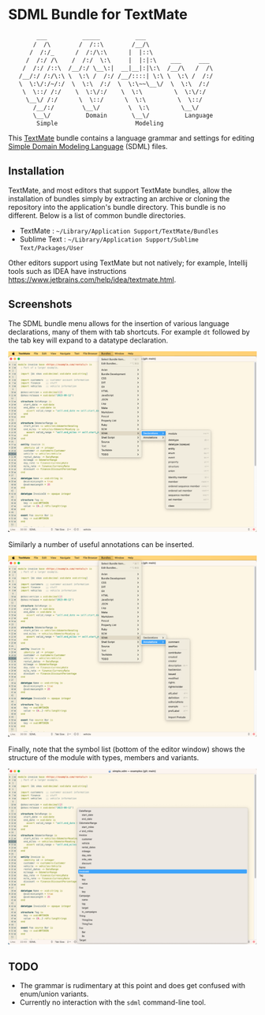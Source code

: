 # SDML Bundle for TextMate

```
        ___          _____          ___
       /  /\        /  /::\        /__/\
      /  /:/_      /  /:/\:\      |  |::\
     /  /:/ /\    /  /:/  \:\     |  |:|:\    ___     ___
    /  /:/ /::\  /__/:/ \__\:|  __|__|:|\:\  /__/\   /  /\
   /__/:/ /:/\:\ \  \:\ /  /:/ /__/::::| \:\ \  \:\ /  /:/
   \  \:\/:/~/:/  \  \:\  /:/  \  \:\~~\__\/  \  \:\  /:/
    \  \::/ /:/    \  \:\/:/    \  \:\         \  \:\/:/
     \__\/ /:/      \  \::/      \  \:\         \  \::/
       /__/:/        \__\/        \  \:\         \__\/
       \__\/          Domain       \__\/          Language
        Simple                      Modeling
```

This [TextMate](https://macromates.com/) bundle contains a language grammar and settings for editing [Simple Domain Modeling Language](sdml.io) (SDML) files. 

## Installation

TextMate, and most editors that support TextMate bundles, allow the installation of bundles simply by extracting an archive or cloning the repository into the application's bundle directory. This bundle is no different. Below is a list of common bundle directories.

* TextMate : `~/Library/Application Support/TextMate/Bundles`
* Sublime Text : `~/Library/Application Support/Sublime Text/Packages/User`

Other editors support using TextMate but not natively; for example, Intellij tools such as IDEA have instructions https://www.jetbrains.com/help/idea/textmate.html. 

## Screenshots

The SDML bundle menu allows for the insertion of various language declarations, many of them with tab shortcuts. For example `dt` followed by the tab key will expand to a datatype declaration.

![Declaration Snippets](./images/tm-declarations.png)

Similarly a number of useful annotations can be inserted.

![Annotation Snippets](./images/tm-annotations.png)

Finally, note that the symbol list (bottom of the editor window) shows the structure of the module with types, members and variants.

![Symbol List](./images/tm-list.png)

## TODO

- The grammar is rudimentary at this point and does get confused with enum/union variants.
- Currently no interaction with the `sdml` command-line tool.